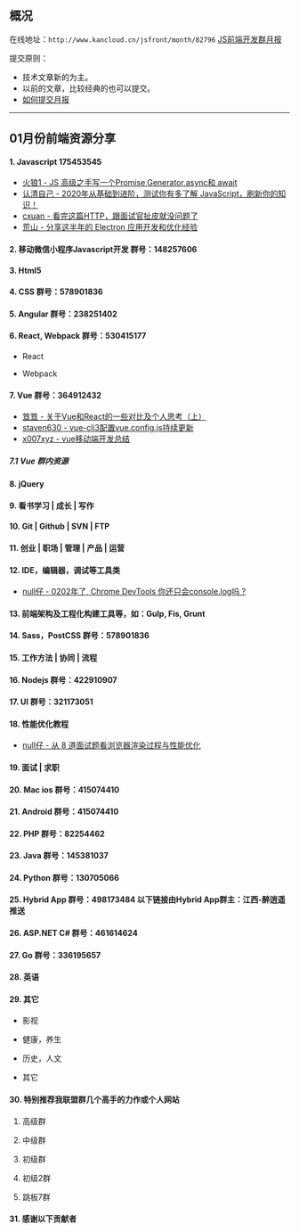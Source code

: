 ## 概况

在线地址：`http://www.kancloud.cn/jsfront/month/82796` [JS前端开发群月报](http://www.kancloud.cn/jsfront/month/82796)


提交原则：

- 技术文章新的为主。
- 以前的文章，比较经典的也可以提交。
- [如何提交月报](http://www.kancloud.cn/jsfront/month/227309)

---


## 01月份前端资源分享
#### 1. Javascript 175453545
- [火狼1 - JS 高级之手写一个Promise,Generator,async和 await](https://juejin.im/post/5df83b93f265da33f8652ccc)
- [认清自己 - 2020年从基础到进阶，测试你有多了解 JavaScript，刷新你的知识！](https://juejin.im/post/5e1830c05188254c461313dc)
- [cxuan - 看完这篇HTTP，跟面试官扯皮就没问题了](https://juejin.im/post/5e1870736fb9a02fef3a5dcb)
- [荒山 - 分享这半年的 Electron 应用开发和优化经验](https://juejin.im/post/5e0010866fb9a015fd69c645)


#### 2. 移动微信小程序Javascript开发 群号：148257606


#### 3. Html5


#### 4. CSS  群号：578901836

#### 5. Angular 群号：238251402

#### 6. React, Webpack 群号：530415177
- React
    

- Webpack


#### 7. Vue 群号：364912432
- [笪笪 - 关于Vue和React的一些对比及个人思考（上）](https://juejin.im/post/5e153e096fb9a048297390c1)
- [staven630 - vue-cli3配置vue.config.js持续更新](https://github.com/staven630/vue-cli4-config)
- [x007xyz - vue移动端开发总结](https://juejin.im/post/5e0f01fd5188253a8511b9c0)

##### 7.1 Vue 群内资源


#### 8. jQuery

#### 9. 看书学习 | 成长 | 写作


#### 10. Git | Github | SVN | FTP

#### 11. 创业 | 职场 | 管理 | 产品 | 运营

#### 12. IDE，编辑器，调试等工具类
- [null仔 - 0202年了, Chrome DevTools 你还只会console.log吗 ?](https://juejin.im/post/5e0cb3ba5188253ab46da675)

#### 13. 前端架构及工程化构建工具等，如：Gulp, Fis, Grunt

#### 14. Sass，PostCSS  群号：578901836

#### 15. 工作方法 | 协同 | 流程

#### 16. Nodejs 群号：422910907

#### 17. UI 群号：321173051

#### 18. 性能优化教程
- [null仔 - 从 8 道面试题看浏览器渲染过程与性能优化](https://juejin.im/post/5e143104e51d45414a4715f7)

#### 19. 面试 | 求职

#### 20. Mac ios 群号：415074410

#### 21. Android 群号：415074410

#### 22. PHP 群号：82254462

#### 23. Java 群号：145381037

#### 24. Python 群号：130705066

#### 25. Hybrid App 群号：498173484 以下链接由Hybrid App群主：江西-醉逍遥推送

#### 26. ASP.NET C# 群号：461614624

#### 27. Go 群号：336195657

#### 28. 英语

#### 29. 其它

- 影视


- 健康，养生


- 历史，人文


- 其它



#### 30. 特别推荐我联盟群几个高手的力作或个人网站

1. 高级群



2. 中级群


3. 初级群

4. 初级2群


5. 跳板7群


#### 31. 感谢以下贡献者

